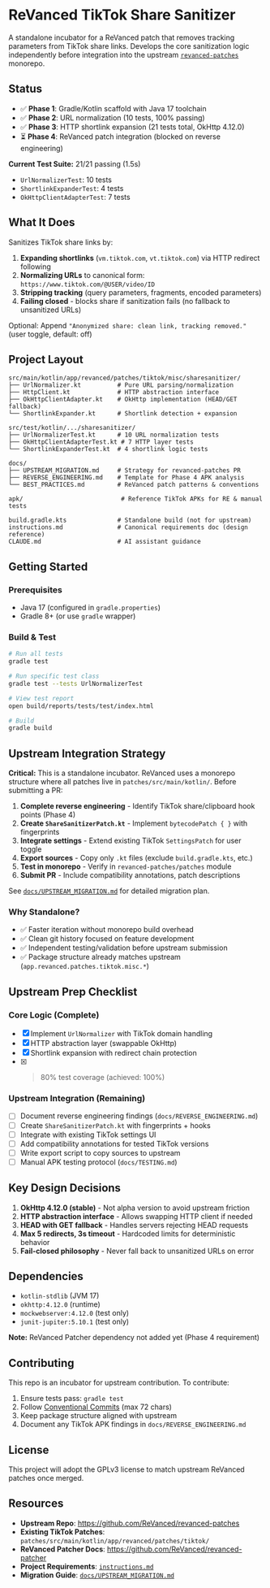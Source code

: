 # ReVanced TikTok Share Sanitizer

A standalone incubator for a ReVanced patch that removes tracking parameters from TikTok share links. Develops the core sanitization logic independently before integration into the upstream [`revanced-patches`](https://github.com/ReVanced/revanced-patches) monorepo.

## Status

- ✅ **Phase 1**: Gradle/Kotlin scaffold with Java 17 toolchain
- ✅ **Phase 2**: URL normalization (10 tests, 100% passing)
- ✅ **Phase 3**: HTTP shortlink expansion (21 tests total, OkHttp 4.12.0)
- ⏳ **Phase 4**: ReVanced patch integration (blocked on reverse engineering)

**Current Test Suite:** 21/21 passing (1.5s)

- `UrlNormalizerTest`: 10 tests
- `ShortlinkExpanderTest`: 4 tests
- `OkHttpClientAdapterTest`: 7 tests

## What It Does

Sanitizes TikTok share links by:
1. **Expanding shortlinks** (`vm.tiktok.com`, `vt.tiktok.com`) via HTTP redirect following
2. **Normalizing URLs** to canonical form: `https://www.tiktok.com/@USER/video/ID`
3. **Stripping tracking** (query parameters, fragments, encoded parameters)
4. **Failing closed** - blocks share if sanitization fails (no fallback to unsanitized URLs)

Optional: Append `"Anonymized share: clean link, tracking removed."` (user toggle, default: off)

## Project Layout

```
src/main/kotlin/app/revanced/patches/tiktok/misc/sharesanitizer/
├── UrlNormalizer.kt          # Pure URL parsing/normalization
├── HttpClient.kt             # HTTP abstraction interface
├── OkHttpClientAdapter.kt    # OkHttp implementation (HEAD/GET fallback)
└── ShortlinkExpander.kt      # Shortlink detection + expansion

src/test/kotlin/.../sharesanitizer/
├── UrlNormalizerTest.kt      # 10 URL normalization tests
├── OkHttpClientAdapterTest.kt # 7 HTTP layer tests
└── ShortlinkExpanderTest.kt  # 4 shortlink logic tests

docs/
├── UPSTREAM_MIGRATION.md     # Strategy for revanced-patches PR
├── REVERSE_ENGINEERING.md    # Template for Phase 4 APK analysis
└── BEST_PRACTICES.md         # ReVanced patch patterns & conventions

apk/                           # Reference TikTok APKs for RE & manual tests

build.gradle.kts              # Standalone build (not for upstream)
instructions.md               # Canonical requirements doc (design reference)
CLAUDE.md                     # AI assistant guidance
```

## Getting Started

### Prerequisites
- Java 17 (configured in `gradle.properties`)
- Gradle 8+ (or use `gradle` wrapper)

### Build & Test
```bash
# Run all tests
gradle test

# Run specific test class
gradle test --tests UrlNormalizerTest

# View test report
open build/reports/tests/test/index.html

# Build
gradle build
```

## Upstream Integration Strategy

**Critical:** This is a standalone incubator. ReVanced uses a monorepo structure where all patches live in `patches/src/main/kotlin/`. Before submitting a PR:

1. **Complete reverse engineering** - Identify TikTok share/clipboard hook points (Phase 4)
2. **Create `ShareSanitizerPatch.kt`** - Implement `bytecodePatch { }` with fingerprints
3. **Integrate settings** - Extend existing TikTok `SettingsPatch` for user toggle
4. **Export sources** - Copy only `.kt` files (exclude `build.gradle.kts`, etc.)
5. **Test in monorepo** - Verify in `revanced-patches/patches` module
6. **Submit PR** - Include compatibility annotations, patch descriptions

See [`docs/UPSTREAM_MIGRATION.md`](docs/UPSTREAM_MIGRATION.md) for detailed migration plan.

### Why Standalone?
- ✅ Faster iteration without monorepo build overhead
- ✅ Clean git history focused on feature development
- ✅ Independent testing/validation before upstream submission
- ✅ Package structure already matches upstream (`app.revanced.patches.tiktok.misc.*`)

## Upstream Prep Checklist

### Core Logic (Complete)
- [x] Implement `UrlNormalizer` with TikTok domain handling
- [x] HTTP abstraction layer (swappable OkHttp)
- [x] Shortlink expansion with redirect chain protection
- [x] >80% test coverage (achieved: 100%)

### Upstream Integration (Remaining)
- [ ] Document reverse engineering findings (`docs/REVERSE_ENGINEERING.md`)
- [ ] Create `ShareSanitizerPatch.kt` with fingerprints + hooks
- [ ] Integrate with existing TikTok settings UI
- [ ] Add compatibility annotations for tested TikTok versions
- [ ] Write export script to copy sources to upstream
- [ ] Manual APK testing protocol (`docs/TESTING.md`)

## Key Design Decisions

1. **OkHttp 4.12.0 (stable)** - Not alpha version to avoid upstream friction
2. **HTTP abstraction interface** - Allows swapping HTTP client if needed
3. **HEAD with GET fallback** - Handles servers rejecting HEAD requests
4. **Max 5 redirects, 3s timeout** - Hardcoded limits for deterministic behavior
5. **Fail-closed philosophy** - Never fall back to unsanitized URLs on error

## Dependencies

- `kotlin-stdlib` (JVM 17)
- `okhttp:4.12.0` (runtime)
- `mockwebserver:4.12.0` (test only)
- `junit-jupiter:5.10.1` (test only)

**Note:** ReVanced Patcher dependency not added yet (Phase 4 requirement)

## Contributing

This repo is an incubator for upstream contribution. To contribute:
1. Ensure tests pass: `gradle test`
2. Follow [Conventional Commits](https://www.conventionalcommits.org/) (max 72 chars)
3. Keep package structure aligned with upstream
4. Document any TikTok APK findings in `docs/REVERSE_ENGINEERING.md`

## License

This project will adopt the GPLv3 license to match upstream ReVanced patches once merged.

## Resources

- **Upstream Repo**: https://github.com/ReVanced/revanced-patches
- **Existing TikTok Patches**: `patches/src/main/kotlin/app/revanced/patches/tiktok/`
- **ReVanced Patcher Docs**: https://github.com/ReVanced/revanced-patcher
- **Project Requirements**: [`instructions.md`](instructions.md)
- **Migration Guide**: [`docs/UPSTREAM_MIGRATION.md`](docs/UPSTREAM_MIGRATION.md)
